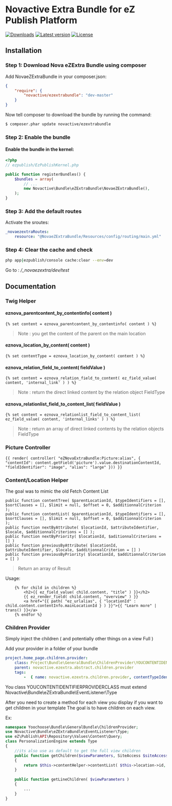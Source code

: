 # Novactive Extra Bundle for eZ Publish Platform

[![Downloads](https://img.shields.io/packagist/dt/novactive/ezextrabundle.svg?style=flat-square)](https://packagist.org/packages/novactive/ezextrabundle)
[![Latest version](https://img.shields.io/github/release/Novactive/NovaeZExtraBundle.svg?style=flat-square)](https://github.com/Novactive/NovaeZExtraBundle/releases)
[![License](https://img.shields.io/packagist/l/novactive/ezextrabundle.svg?style=flat-square)](LICENSE)

## Installation

### Step 1: Download Nova eZExtra Bundle using composer

Add NovaeZExtraBundle in your composer.json: 

```json
{
    "require": {
        "novactive/ezextrabundle": "dev-master"
    }
}
```

Now tell composer to download the bundle by running the command:

```bash
$ composer.phar update novactive/ezextrabundle
```

### Step 2: Enable the bundle

#### Enable the bundle in the kernel:

``` php
<?php
// ezpublish/EzPublishKernel.php

public function registerBundles() {
    $bundles = array(
        // ...
		new Novactive\Bundle\eZExtraBundle\NovaeZExtraBundle(),
    );
}
```

### Step 3: Add the default routes

Activate the sroutes:

``` yml
_novaezextraRoutes:
    resource: "@NovaeZExtraBundle/Resources/config/routing/main.yml"
```

### Step 4: Clear the cache and check

``` bash
php app|ezpublish/console cache:clear --env=dev
```

Go to : */_novaezextra/dev/test*

## Documentation


### Twig Helper

#### eznova_parentcontent_by_contentinfo( content )

``` twig
{% set content = eznova_parentcontent_by_contentinfo( content ) %}
```

> Note : you get the content of the parent on the main location

#### eznova_location_by_content( content )

``` twig
{% set contentType = eznova_location_by_content( content ) %}
```

#### eznova_relation_field_to_content( fieldValue )

``` twig
{% set content = eznova_relation_field_to_content( ez_field_value( content, 'internal_link' ) ) %}
```

> Note : return the direct linked content by the relation object FieldType

#### eznova_relationlist_field_to_content_list( fieldValue )

``` twig
{% set content = eznova_relationlist_field_to_content_list( ez_field_value( content, 'internal_links' ) ) %}
```

> Note : return an array of direct linked contents by the relation objects FieldType

### Picture Controller

``` twig
{{ render( controller( "eZNovaExtraBundle:Picture:alias", { "contentId": content.getField('picture').value.destinationContentId, "fieldIdentifier": "image", "alias": "large" })) }}
```

### Content/Location Helper

The goal was to mimic the old Fetch Content List

    public function contentTree( $parentLocationId, $typeIdentifiers = [], $sortClauses = [], $limit = null, $offset = 0, $additionnalCriterion );
    public function contentList( $parentLocationId, $typeIdentifiers = [], $sortClauses = [], $limit = null, $offset = 0, $additionnalCriterion );
    public function nextByAttribute( $locationId, $attributeIdentifier, $locale, $additionnalCriterions = [] );
    public function nextByPriority( $locationId, $aditionnalCriterions = [] )
    public function previousByAttribute( $locationId, $attributeIdentifier, $locale, $additionnalCriterion = [] )
    public function previousByPriority( $locationId, $additionnalCriterion = [] )
    
> Return an array of Result

Usage:

```twig
    {% for child in children %}
        <h2>{{ ez_field_value( child.content, "title" ) }}</h2>
        {{ ez_render_field( child.content, "overview" ) }}
        <a href="{{ path( "ez_urlalias", { "locationId" : child.content.contentInfo.mainLocationId } ) }}">{{ "Learn more" | trans() }}</a>
    {% endfor %}
```

### Children Provider

Simply inject the children ( and potentially other things on a view Full )

Add your provider in a folder of your bundle

```yml
project.home_page.children.provider:
    class: Project\Bundle\GeneralBundle\ChildrenProvider\YOUCONTENTIDENTIFIERPROVIDERCLASS
    parent: novactive.ezextra.abstract.children.provider
    tags:
        -  { name: novactive.ezextra.children.provider, contentTypeIdentifier: YOUCONTENTIDENTIFIER }
```

You class YOUCONTENTIDENTIFIERPROVIDERCLASS must extend Novactive\Bundle\eZExtraBundle\EventListener\Type

After you need to create a method for each view you display if you want to get children in your template
The goal is to have children on each view.

Ex:

```php
namespace Yoochoose\Bundle\GeneralBundle\ChildrenProvider;
use Novactive\Bundle\eZExtraBundle\EventListener\Type;
use eZ\Publish\API\Repository\Values\Content\Query;
class PersonalizationEngine extends Type
{
    //its also use as default to get the full view children
    public function getChildren($viewParameters, SiteAccess $siteAccess = null)
    {
        return $this->contentHelper->contentList( $this->location->id, [ 'article' ], array( new Query\SortClause\Location\Priority( Query::SORT_ASC ) ), 10);
    }
    
    public function getLineChildren( $viewParameters )
    {
        ...
    }
}
```



